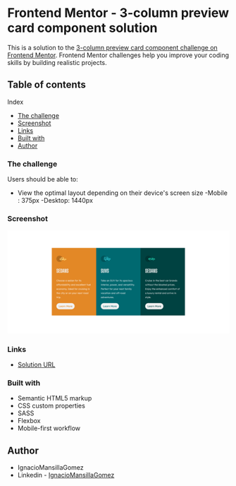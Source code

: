 # Frontend Mentor - 3-column preview card component solution

This is a solution to the [3-column preview card component challenge on Frontend Mentor](https://www.frontendmentor.io/challenges/3column-preview-card-component-pH92eAR2-). Frontend Mentor challenges help you improve your coding skills by building realistic projects.

## Table of contents

Index

- [The challenge](#the-challenge)
- [Screenshot](#screenshot)
- [Links](#links)
- [Built with](#built-with)
- [Author](#author)

### The challenge

Users should be able to:

- View the optimal layout depending on their device's screen size
  -Mobile : 375px
  -Desktop: 1440px

### Screenshot

![](/Screenshot/Desktop.png)

### Links

- [Solution URL](https://your-solution-url.com)

### Built with

- Semantic HTML5 markup
- CSS custom properties
- SASS
- Flexbox
- Mobile-first workflow

## Author

- IgnacioMansillaGomez
- Linkedin - [IgnacioMansillaGomez](https://www.linkedin.com/in/ignacio-mansilla-gomez-3502551a3/)
